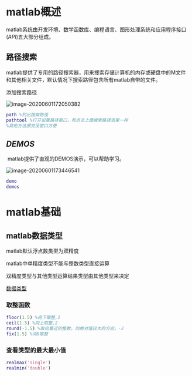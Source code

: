 # matlab概述

​    matlab系统由开发环境、数学函数库、编程语言、图形处理系统和应用程序接口(*API*)五大部分组成。

## 路径搜索

​    matlab提供了专用的路径搜索器，用来搜索存储计算机的内存或硬盘中的M文件和其他相关文件，默认情况下搜索路径包含所有matlab自带的文件。

添加搜索路径

![image-20200601172050382](C:\Users\12520\AppData\Roaming\Typora\typora-user-images\image-20200601172050382.png)

``` matlab
path %列出搜索路径
pathtool %打开设置路径窗口，和点击上面搜索路径效果一样
%其他方法感觉没窗口方便
```

## *DEMOS*

​	matlab提供了直观的DEMOS演示，可以帮助学习。

![image-20200601173446541](C:\Users\12520\AppData\Roaming\Typora\typora-user-images\image-20200601173446541.png)

```matlab
demo
demos
```



# matlab基础

## matlab数据类型

matlab默认浮点数类型为双精度

matlab中单精度类型不能与整数类型直接运算

双精度类型与其他类型运算结果类型由其他类型来决定

[数据类型](https://www.cnblogs.com/bky-lx/p/10513568.html)

### 取整函数

``` matlab
floor(1.5) %向下取整,1
ceil(1.5) %向上取整,2
round(-1.5) %取向最近的整数，向绝对值较大的方向，-2
fix(1.5) %向0取整
```

### 查看类型的最大最小值

``` matlab
realmax('single')
realmin('double')
```



